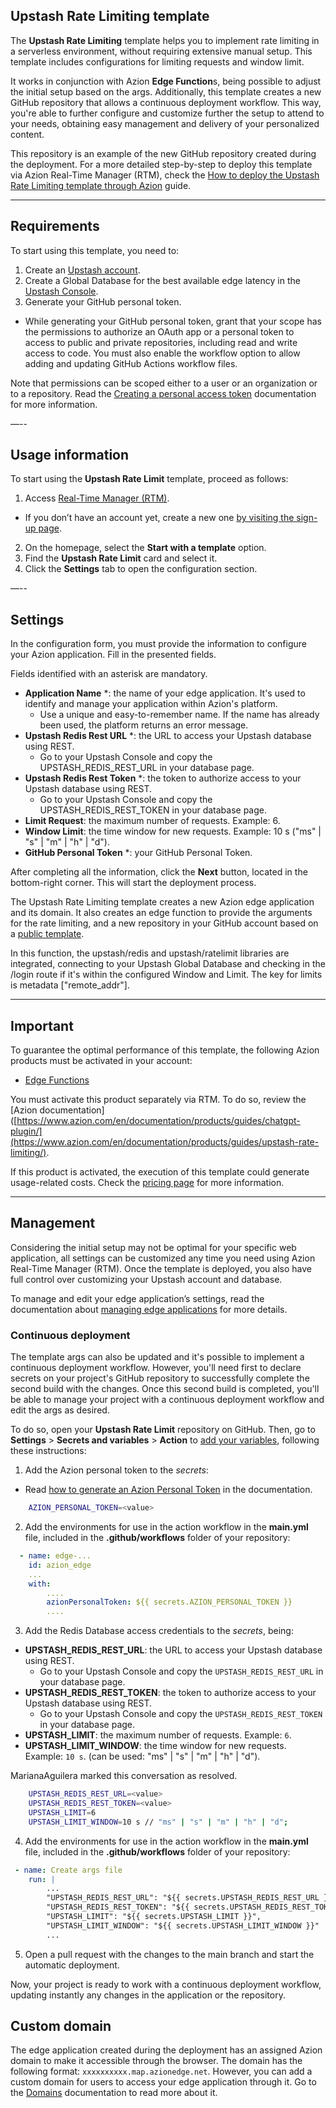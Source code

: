 ## Upstash Rate Limiting template

The **Upstash Rate Limiting** template helps you to implement rate limiting in a serverless environment, without requiring extensive manual setup. This template includes configurations for limiting requests and window limit.

It works in conjunction with Azion **Edge Function**s, being possible to adjust the initial setup based on the args. Additionally, this template creates a new GitHub repository that allows a continuous deployment workflow. This way, you're able to further configure and customize further the setup to attend to your needs, obtaining easy management and delivery of your personalized content.

This repository is an example of the new GitHub repository created during the deployment. For a more detailed step-by-step to deploy this template via Azion Real-Time Manager (RTM), check the [How to deploy the Upstash Rate Limiting template through Azion](https://www.azion.com/en/documentation/products/guides/upstash-rate-limiting/) guide.

---

## Requirements

To start using this template, you need to: 

1. Create an [Upstash account](https://console.upstash.com/login).
2. Create a Global Database for the best available edge latency in the [Upstash Console](https://console.upstash.com/).
3. Generate your GitHub personal token.
- While generating your GitHub personal token, grant that your scope has the permissions to authorize an OAuth app or a personal token to access to public and private repositories, including read and write access to code. You must also enable the workflow option to allow adding and updating GitHub Actions workflow files.

Note that permissions can be scoped either to a user or an organization or to a repository. Read the [Creating a personal access token](https://docs.github.com/en/authentication/keeping-your-account-and-data-secure/managing-your-personal-access-tokens#creating-a-personal-access-token-classic) documentation for more information.

—--

## Usage information

To start using the **Upstash Rate Limit** template, proceed as follows:

1. Access [Real-Time Manager (RTM)](https://manager.azion.com/).
- If you don’t have an account yet, create a new one [by visiting the sign-up page](https://manager.azion.com/signup/).
2. On the homepage, select the **Start with a template** option.
3. Find the **Upstash Rate Limit** card and select it.
4. Click the **Settings** tab to open the configuration section. 

—--

## Settings

In the configuration form, you must provide the information to configure your Azion application. Fill in the presented fields. 

Fields identified with an asterisk are mandatory.

- **Application Name** *: the name of your edge application. It's used to identify and manage your application within Azion's platform.
    - Use a unique and easy-to-remember name. If the name has already been used, the platform returns an error message.
- **Upstash Redis Rest URL** *: the URL to access your Upstash database using REST.
    - Go to your Upstash Console and copy the UPSTASH_REDIS_REST_URL in your database page.
- **Upstash Redis Rest Token** *: the token to authorize access to your Upstash database using REST. 
    - Go to your Upstash Console and copy the UPSTASH_REDIS_REST_TOKEN in your database page.
- **Limit Request**: the maximum number of requests. Example: 6.
- **Window Limit**: the time window for new requests. Example: 10 s ("ms" | "s" | "m" | "h" | "d").
- **GitHub Personal Token** *: your GitHub Personal Token.

After completing all the information, click the **Next** button, located in the bottom-right corner. This will start the deployment process.

The Upstash Rate Limiting template creates a new Azion edge application and its domain. It also creates an edge function to provide the arguments for the rate limiting, and a new repository in your GitHub account based on a [public template](https://github.com/aziontech/azion-samples/tree/dev/templates).

In this function, the upstash/redis and upstash/ratelimit libraries are integrated, connecting to your Upstash Global Database and checking in the /login route if it's within the configured Window and Limit. The key for limits is metadata ["remote_addr"].

---

## Important 

To guarantee the optimal performance of this template, the following Azion products must be activated in your account:

- [Edge Functions](https://www.azion.com/en/documentation/products/edge-application/edge-functions/)

You must activate this product separately via RTM. To do so, review the [Azion documentation]([https://www.azion.com/en/documentation/products/guides/chatgpt-plugin/](https://www.azion.com/en/documentation/products/guides/upstash-rate-limiting/).

If this product is activated, the execution of this template could generate usage-related costs. Check the [pricing page](https://www.azion.com/en/pricing/) for more information.

---

## Management

Considering the initial setup may not be optimal for your specific web application, all settings can be customized any time you need using Azion Real-Time Manager (RTM). Once the template is deployed, you also have full control over customizing your Upstash account and database.

To manage and edit your edge application’s settings, read the documentation about [managing edge applications](https://www.azion.com/en/documentation/products/edge-application/first-steps/) for more details.

### Continuous deployment

The template args can also be updated and it's possible to implement a continuous deployment workflow. However, you'll need first to declare secrets on your project's GitHub repository to successfully complete the second build with the changes. Once this second build is completed, you'll be able to manage your project with a continuous deployment workflow and edit the args as desired.

To do so, open your **Upstash Rate Limit** repository on GitHub. Then, go to **Settings** > **Secrets and variables** > **Action** to [add your variables](https://docs.github.com/en/actions/security-guides/encrypted-secrets), following these instructions:

1. Add the Azion personal token to the *secrets*:
- Read [how to generate an Azion Personal Token](/en/documentation/products/accounts/personal-tokens/) in the documentation.

```bash
    AZION_PERSONAL_TOKEN=<value>
```

2. Add the environments for use in the action workflow in the **main.yml** file, included in the **.github/workflows** folder of your repository:

```yml
  - name: edge-...
    id: azion_edge
    ...
    with:
        ....
        azionPersonalToken: ${{ secrets.AZION_PERSONAL_TOKEN }}
        ....

```

3. Add the Redis Database access credentials to the *secrets*, being:

- **UPSTASH_REDIS_REST_URL**: the URL to access your Upstash database using REST.
  - Go to your Upstash Console and copy the `UPSTASH_REDIS_REST_URL` in your database page.
- **UPSTASH_REDIS_REST_TOKEN**: the token to authorize access to your Upstash database using REST.
  - Go to your Upstash Console and copy the `UPSTASH_REDIS_REST_TOKEN` in your database page.
- **UPSTASH_LIMIT**: the maximum number of requests. Example: `6`.
- **UPSTASH_LIMIT_WINDOW**: the time window for new requests. Example: `10 s`. (can be used: "ms" | "s" | "m" | "h" | "d").

MarianaAguilera marked this conversation as resolved.
```bash
    UPSTASH_REDIS_REST_URL=<value>
    UPSTASH_REDIS_REST_TOKEN=<value>
    UPSTASH_LIMIT=6
    UPSTASH_LIMIT_WINDOW=10 s // "ms" | "s" | "m" | "h" | "d";
```

4. Add the environments for use in the action workflow in the **main.yml** file, included in the **.github/workflows** folder of your repository:

```yml
 - name: Create args file
    run: |
        ...
        "UPSTASH_REDIS_REST_URL": "${{ secrets.UPSTASH_REDIS_REST_URL }}",
        "UPSTASH_REDIS_REST_TOKEN": "${{ secrets.UPSTASH_REDIS_REST_TOKEN }}",
        "UPSTASH_LIMIT": "${{ secrets.UPSTASH_LIMIT }}",
        "UPSTASH_LIMIT_WINDOW": "${{ secrets.UPSTASH_LIMIT_WINDOW }}"
        ...
```

5. Open a pull request with the changes to the main branch and start the automatic deployment.

Now, your project is ready to work with a continuous deployment workflow, updating instantly any changes in the application or the repository.  

## Custom domain

The edge application created during the deployment has an assigned Azion domain to make it accessible through the browser. The domain has the following format: `xxxxxxxxxx.map.azionedge.net`. However, you can add a custom domain for users to access your edge application through it. Go to the [Domains](https://www.azion.com/en/documentation/products/edge-application/domains/) documentation to read more about it.
